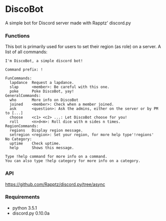 # DiscoBot
A simple bot for Discord server made with Rapptz' discord.py

### Functions
This bot is primarily used for users to set their region (as role) on a server.
A list of all commands:
```
I'm DiscoBot, a simple discord bot!

Command prefix: !

FunCommands:
  lapdance  Request a lapdance.
  slap      <member>: Be careful with this one.
  poke      Poke DiscoBot, yay!
GeneralCommands:
  who       More info on DiscoBot
  joined    <member>: Check when a member joined.
  ask       <question>: Ask the admins, either on the server or by PM to [...]
  choose    <c1> <c2> ...: Let DiscoBot choose for you!
  roll      <n>d<m>: Roll dice with m sides n times.
RegionCommands:
  regions   Display region message.
  setregion <region>: Set your region, for more help type'!regions'
​No Category:
  uptime    Check uptime.
  help      Shows this message.

Type !help command for more info on a command.
You can also type !help category for more info on a category.
```
### API 

https://github.com/Rapptz/discord.py/tree/async

### Requirements
 - python 3.5.1
 - discord.py 0.10.0a
